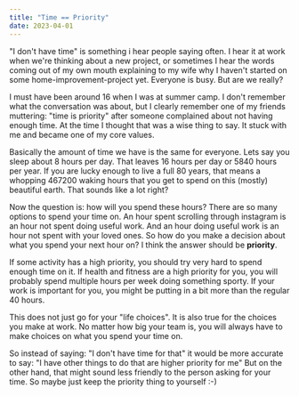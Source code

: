 ```yaml
---
title: "Time == Priority"
date: 2023-04-01
---
```

"I don't have time" is something i hear people saying often. I hear it at work when we're thinking about a new project, or sometimes I hear the words coming out of my own mouth explaining to my wife why I haven't started on some home-improvement-project yet. Everyone is busy. But are we really?

I must have been around 16 when I was at summer camp. I don't remember what the conversation was about, but I clearly remember one of my friends muttering: "time is priority" after someone complained about not having enough time. At the time I thought that was a wise thing to say. It stuck with me and became one of my core values.

Basically the amount of time we have is the same for everyone. Lets say you sleep about 8 hours per day. That leaves 16 hours per day or 5840 hours per year. If you are lucky enough to live a full 80 years, that means a whopping 467200 waking hours that you get to spend on this (mostly) beautiful earth. That sounds like a lot right?

Now the question is: how will you spend these hours? There are so many options to spend your time on. An hour spent scrolling through instagram is an hour not spent doing useful work. And an hour doing useful work is an hour not spent with your loved ones. So how do you make a decision about what you spend your next hour on? I think the answer should be **priority**.

If some activity has a high priority, you should try very hard to spend enough time on it. If health and fitness are a high priority for you, you will probably spend multiple hours per week doing something sporty. If your work is important for you, you might be putting in a bit more than the regular 40 hours.

This does not just go for your "life choices". It is also true for the choices you make at work. No matter how big your team is, you will always have to make choices on what you spend your time on.

So instead of saying: "I don't have time for that" it would be more accurate to say: "I have other things to do that are higher priority for me" But on the other hand, that might sound less friendly to the person asking for your time. So maybe just keep the priority thing to yourself :-)